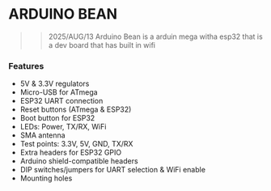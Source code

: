 # ARDUINO BEAN
>> 2025/AUG/13
Arduino Bean is a arduin mega witha esp32 that is a dev board that has built in wifi

### Features
- 5V & 3.3V regulators
- Micro-USB for ATmega
- ESP32 UART connection
- Reset buttons (ATmega & ESP32)
- Boot button for ESP32
- LEDs: Power, TX/RX, WiFi
- SMA antenna
- Test points: 3.3V, 5V, GND, TX/RX
- Extra headers for ESP32 GPIO
- Arduino shield-compatible headers
- DIP switches/jumpers for UART selection & WiFi enable
- Mounting holes


